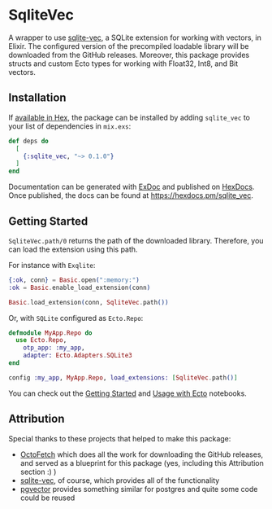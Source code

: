 # SqliteVec

A wrapper to use [sqlite-vec](https://github.com/asg017/sqlite-vec), a SQLite extension for working with vectors, in Elixir.
The configured version of the precompiled loadable library will be downloaded from the GitHub releases.
Moreover, this package provides structs and custom Ecto types for working with Float32, Int8, and Bit vectors.

## Installation

If [available in Hex](https://hex.pm/docs/publish), the package can be installed
by adding `sqlite_vec` to your list of dependencies in `mix.exs`:

```elixir
def deps do
  [
    {:sqlite_vec, "~> 0.1.0"}
  ]
end
```

Documentation can be generated with [ExDoc](https://github.com/elixir-lang/ex_doc)
and published on [HexDocs](https://hexdocs.pm). Once published, the docs can
be found at <https://hexdocs.pm/sqlite_vec>.

## Getting Started

`SqliteVec.path/0` returns the path of the downloaded library.
Therefore, you can load the extension using this path.

For instance with `Exqlite`:
```elixir
{:ok, conn} = Basic.open(":memory:")
:ok = Basic.enable_load_extension(conn)

Basic.load_extension(conn, SqliteVec.path())
```

Or, with `SQLite` configured as `Ecto.Repo`:

```elixir
defmodule MyApp.Repo do
  use Ecto.Repo,
    otp_app: :my_app,
    adapter: Ecto.Adapters.SQLite3
end

config :my_app, MyApp.Repo, load_extensions: [SqliteVec.path()]
```

You can check out the [Getting Started](notebooks/getting_started.livemd) and [Usage with Ecto](notebooks/usage_with_ecto.livemd) notebooks.

## Attribution

Special thanks to these projects that helped to make this package:

- [OctoFetch](https://hexdocs.pm/octo_fetch/readme.html) which does all the work for downloading the GitHub releases, and served as a blueprint for this package (yes, including this Attribution section :) )
- [sqlite-vec](https://github.com/asg017/sqlite-vec), of course, which provides all of the functionality
- [pgvector](https://hexdocs.pm/pgvector/readme.html) provides something similar for postgres and quite some code could be reused
